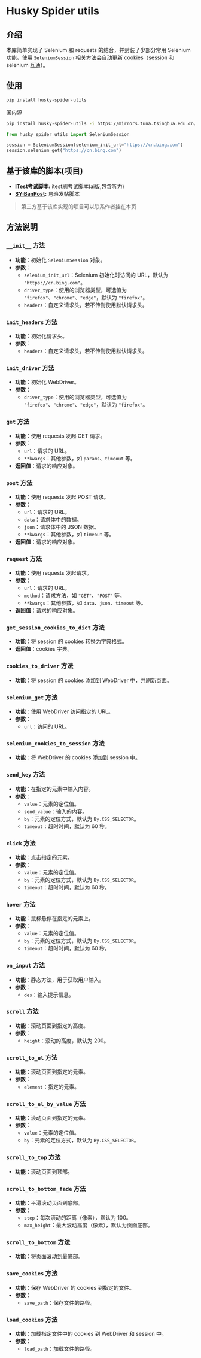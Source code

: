 # Husky Spider utils

## 介绍

本库简单实现了 Selenium 和 requests 的结合，并封装了少部分常用 Selenium 功能。使用 `SeleniumSession` 相关方法会自动更新
cookies（session 和 selenium 互通）。

## 使用

```bash
pip install husky-spider-utils
```

国内源

```bash
pip install husky-spider-utils -i https://mirrors.tuna.tsinghua.edu.cn/pypi/web/simple
```

```python
from husky_spider_utils import SeleniumSession

session = SeleniumSession(selenium_init_url="https://cn.bing.com")
session.selenium_get("https://cn.bing.com")
```

## 基于该库的脚本(项目)

- **[ITest考试脚本](https://github.com/YDHusky/itest):** itest刷考试脚本(ai版,包含听力)
- **[SYiBanPost](https://github.com/YDHusky/SYiBanPost):** 易班发帖脚本

> 第三方基于该库实现的项目可以联系作者挂在本页

## 方法说明

### `__init__` 方法

- **功能**：初始化 `SeleniumSession` 对象。
- **参数**：
    - `selenium_init_url`：Selenium 初始化时访问的 URL，默认为 `"https://cn.bing.com"`。
    - `driver_type`：使用的浏览器类型，可选值为 `"firefox"`、`"chrome"`、`"edge"`，默认为 `"firefox"`。
    - `headers`：自定义请求头，若不传则使用默认请求头。

### `init_headers` 方法

- **功能**：初始化请求头。
- **参数**：
    - `headers`：自定义请求头，若不传则使用默认请求头。

### `init_driver` 方法

- **功能**：初始化 WebDriver。
- **参数**：
    - `driver_type`：使用的浏览器类型，可选值为 `"firefox"`、`"chrome"`、`"edge"`，默认为 `"firefox"`。

### `get` 方法

- **功能**：使用 requests 发起 GET 请求。
- **参数**：
    - `url`：请求的 URL。
    - `**kwargs`：其他参数，如 `params`、`timeout` 等。
- **返回值**：请求的响应对象。

### `post` 方法

- **功能**：使用 requests 发起 POST 请求。
- **参数**：
    - `url`：请求的 URL。
    - `data`：请求体中的数据。
    - `json`：请求体中的 JSON 数据。
    - `**kwargs`：其他参数，如 `timeout` 等。
- **返回值**：请求的响应对象。

### `request` 方法

- **功能**：使用 requests 发起请求。
- **参数**：
    - `url`：请求的 URL。
    - `method`：请求方法，如 `"GET"`、`"POST"` 等。
    - `**kwargs`：其他参数，如 `data`、`json`、`timeout` 等。
- **返回值**：请求的响应对象。

### `get_session_cookies_to_dict` 方法

- **功能**：将 session 的 cookies 转换为字典格式。
- **返回值**：cookies 字典。

### `cookies_to_driver` 方法

- **功能**：将 session 的 cookies 添加到 WebDriver 中，并刷新页面。

### `selenium_get` 方法

- **功能**：使用 WebDriver 访问指定的 URL。
- **参数**：
    - `url`：访问的 URL。

### `selenium_cookies_to_session` 方法

- **功能**：将 WebDriver 的 cookies 添加到 session 中。

### `send_key` 方法

- **功能**：在指定的元素中输入内容。
- **参数**：
    - `value`：元素的定位值。
    - `send_value`：输入的内容。
    - `by`：元素的定位方式，默认为 `By.CSS_SELECTOR`。
    - `timeout`：超时时间，默认为 60 秒。

### `click` 方法

- **功能**：点击指定的元素。
- **参数**：
    - `value`：元素的定位值。
    - `by`：元素的定位方式，默认为 `By.CSS_SELECTOR`。
    - `timeout`：超时时间，默认为 60 秒。

### `hover` 方法

- **功能**：鼠标悬停在指定的元素上。
- **参数**：
    - `value`：元素的定位值。
    - `by`：元素的定位方式，默认为 `By.CSS_SELECTOR`。
    - `timeout`：超时时间，默认为 60 秒。

### `on_input` 方法

- **功能**：静态方法，用于获取用户输入。
- **参数**：
    - `des`：输入提示信息。

### `scroll` 方法

- **功能**：滚动页面到指定的高度。
- **参数**：
    - `height`：滚动的高度，默认为 200。

### `scroll_to_el` 方法

- **功能**：滚动页面到指定的元素。
- **参数**：
    - `element`：指定的元素。

### `scroll_to_el_by_value` 方法

- **功能**：滚动页面到指定的元素。
- **参数**：
    - `value`：元素的定位值。
    - `by`：元素的定位方式，默认为 `By.CSS_SELECTOR`。

### `scroll_to_top` 方法

- **功能**：滚动页面到顶部。

### `scroll_to_bottom_fade` 方法

- **功能**：平滑滚动页面到底部。
- **参数**：
    - `step`：每次滚动的距离（像素），默认为 100。
    - `max_height`：最大滚动高度（像素），默认为页面底部。

### `scroll_to_bottom` 方法

- **功能**：将页面滚动到最底部。

### `save_cookies` 方法

- **功能**：保存 WebDriver 的 cookies 到指定的文件。
- **参数**：
    - `save_path`：保存文件的路径。

### `load_cookies` 方法

- **功能**：加载指定文件中的 cookies 到 WebDriver 和 session 中。
- **参数**：
    - `load_path`：加载文件的路径。